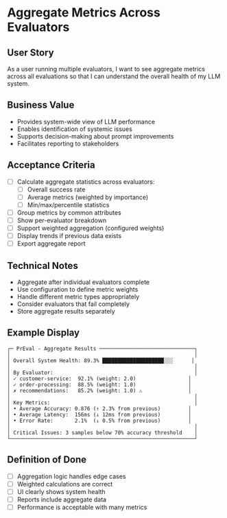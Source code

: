 # Aggregate Metrics Across Evaluators

## User Story
As a user running multiple evaluators, I want to see aggregate metrics across all evaluations so that I can understand the overall health of my LLM system.

## Business Value
- Provides system-wide view of LLM performance
- Enables identification of systemic issues
- Supports decision-making about prompt improvements
- Facilitates reporting to stakeholders

## Acceptance Criteria
- [ ] Calculate aggregate statistics across evaluators:
  - [ ] Overall success rate
  - [ ] Average metrics (weighted by importance)
  - [ ] Min/max/percentile statistics
- [ ] Group metrics by common attributes
- [ ] Show per-evaluator breakdown
- [ ] Support weighted aggregation (configured weights)
- [ ] Display trends if previous data exists
- [ ] Export aggregate report

## Technical Notes
- Aggregate after individual evaluators complete
- Use configuration to define metric weights
- Handle different metric types appropriately
- Consider evaluators that fail completely
- Store aggregate results separately

## Example Display
```
┌─ PrEval - Aggregate Results ───────────────────────────────┐
│                                                            │
│ Overall System Health: 89.3% ████████████████████░░░      │
│                                                            │
│ By Evaluator:                                              │
│ ✓ customer-service:  92.1% (weight: 2.0)                 │
│ ✓ order-processing:  88.5% (weight: 1.0)                 │
│ ✗ recommendations:   85.2% (weight: 1.0) ⚠️               │
│                                                            │
│ Key Metrics:                                               │
│ • Average Accuracy: 0.876 (↑ 2.3% from previous)         │
│ • Average Latency:  156ms (↓ 12ms from previous)         │
│ • Error Rate:       2.1%  (↓ 0.5% from previous)         │
│                                                            │
│ Critical Issues: 3 samples below 70% accuracy threshold    │
└────────────────────────────────────────────────────────────┘
```

## Definition of Done
- [ ] Aggregation logic handles edge cases
- [ ] Weighted calculations are correct
- [ ] UI clearly shows system health
- [ ] Reports include aggregate data
- [ ] Performance is acceptable with many metrics
